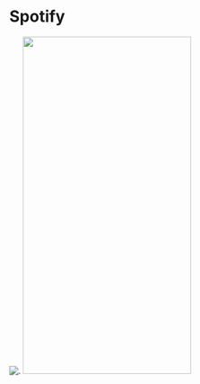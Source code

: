 # Spotify

![.](assets/Demo/demo.gif)
<img src="https://github.com/selenalee123/Spotify/blob/main/assets/images/Demo.gif" width="300" height="600"/>
